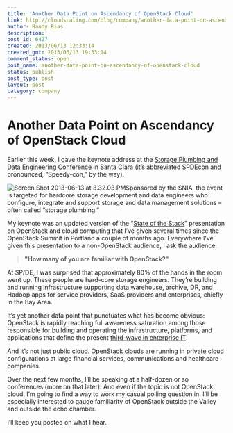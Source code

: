 ```yaml
---
title: 'Another Data Point on Ascendancy of OpenStack Cloud'
link: http://cloudscaling.com/blog/company/another-data-point-on-ascendancy-of-openstack-cloud/
author: Randy Bias
description: 
post_id: 6427
created: 2013/06/13 12:33:14
created_gmt: 2013/06/13 19:33:14
comment_status: open
post_name: another-data-point-on-ascendancy-of-openstack-cloud
status: publish
post_type: post
layout: post
category: company
---
```


# Another Data Point on Ascendancy of OpenStack Cloud

Earlier this week, I gave the keynote address at the [Storage Plumbing and Data Engineering Conference](http://snia.org/spdecon) in Santa Clara (it’s abbreviated SPDEcon and pronounced, “Speedy-con,” by the way).

![Screen Shot 2013-06-13 at 3.32.03 PM](http://www.cloudscaling.com/wp-content/uploads/2013/06/Screen-Shot-2013-06-13-at-3.32.03-PM-300x51.png)Sponsored by the SNIA, the event is targeted for hardcore storage development and data engineers who configure, integrate and support storage and data management solutions – often called “storage plumbing.”

My keynote was an updated version of the “[State of the Stack](http://go.cloudscaling.com/state-of-the-stack-2013)” presentation on OpenStack and cloud computing that I’ve given several times since the OpenStack Summit in Portland a couple of months ago. Everywhere I’ve given this presentation to a non-OpenStack audience, I ask the audience:

> **"How many of you are familiar with OpenStack?"**

At SP/DE, I was surprised that approximately 80% of the hands in the room went up. These people are hard-core storage engineers. They’re building and running infrastructure supporting data warehouse, archive, DR, and Hadoop apps for service providers, SaaS providers and enterprises, chiefly in the Bay Area.

It’s yet another data point that punctuates what has become obvious: OpenStack is rapidly reaching full awareness saturation among those responsible for building and operating the infrastructure, platforms, and applications that define the present [third-wave in enterprise IT](http://www.cloudscaling.com/blog/cloud-computing/the-evolution-of-it-towards-cloud-computing-vmworld/).

And it’s not just public cloud. OpenStack clouds are running in private cloud configurations at large financial services, communications and healthcare companies.

Over the next few months, I’ll be speaking at a half-dozen or so conferences (more on that later). And even if the topic is not OpenStack cloud, I’m going to find a way to work my casual polling question in. I’ll be especially interested to gauge familiarity of OpenStack outside the Valley and outside the echo chamber.

I’ll keep you posted on what I hear.